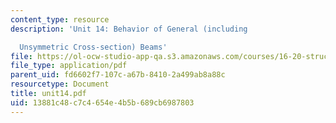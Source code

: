 ```yaml
---
content_type: resource
description: 'Unit 14: Behavior of General (including

  Unsymmetric Cross-section) Beams'
file: https://ol-ocw-studio-app-qa.s3.amazonaws.com/courses/16-20-structural-mechanics-fall-2002/13881c48c7c4654e4b5b689cb6987803_unit14.pdf
file_type: application/pdf
parent_uid: fd6602f7-107c-a67b-8410-2a499ab8a88c
resourcetype: Document
title: unit14.pdf
uid: 13881c48-c7c4-654e-4b5b-689cb6987803
---
```

